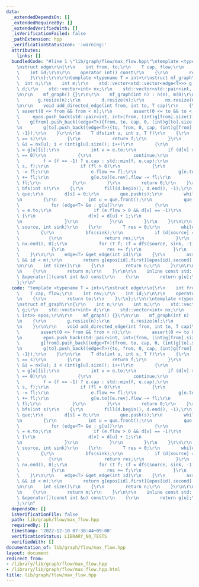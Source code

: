 ```yaml
---
data:
  _extendedDependsOn: []
  _extendedRequiredBy: []
  _extendedVerifiedWith: []
  _isVerificationFailed: false
  _pathExtension: hpp
  _verificationStatusIcon: ':warning:'
  attributes:
    links: []
  bundledCode: "#line 1 \"lib/graph/flow/max_flow.hpp\"\ntemplate <typename T = int>\r\
    \nstruct edge\r\n{\r\n    int from, to;\r\n    T cap, flow;\r\n    int rev;\r\n\
    \    int id;\r\n\r\n    operator int() const\r\n    {\r\n        return to;\r\n\
    \    }\r\n};\r\n\r\ntemplate <typename T = int>\r\nstruct mf_graph\r\n{\r\n  \
    \  int n;\r\n    int m;\r\n    std::vector<std::vector<edge<T>>> g;\r\n    std::vector<int>\
    \ d;\r\n    std::vector<int> nx;\r\n    std::vector<std::pair<int, int>> epos;\r\
    \n\r\n    mf_graph() {}\r\n\r\n    mf_graph(int n) : n(n), m(0)\r\n    {\r\n \
    \       g.resize(n);\r\n        d.resize(n);\r\n        nx.resize(n);\r\n    }\r\
    \n\r\n    void add_directed_edge(int from, int to, T cap)\r\n    {\r\n       \
    \ assert(0 <= from && from < n);\r\n        assert(0 <= to && to < n);\r\n   \
    \     epos.push_back(std::pair<int, int>(from, (int)g[from].size()));\r\n    \
    \    g[from].push_back((edge<T>){from, to, cap, 0, (int)g[to].size(), m++});\r\
    \n        g[to].push_back((edge<T>){to, from, 0, cap, (int)g[from].size() - 1,\
    \ -1});\r\n    }\r\n\r\n    T dfs(int u, int s, T f)\r\n    {\r\n        if (u\
    \ == s)\r\n        {\r\n            return f;\r\n        }\r\n        for (int\
    \ &i = nx[u]; i < (int)g[u].size(); i++)\r\n        {\r\n            edge<T> &e\
    \ = g[u][i];\r\n            int v = e.to;\r\n            if (d[v] >= d[u] || e.cap\
    \ == 0)\r\n            {\r\n                continue;\r\n            }\r\n   \
    \         f = (f == -1) ? e.cap : std::min(f, e.cap);\r\n            T fl = dfs(v,\
    \ s, f);\r\n            if (fl > 0)\r\n            {\r\n                e.cap\
    \ -= fl;\r\n                e.flow += fl;\r\n                g[e.to][e.rev].cap\
    \ += fl;\r\n                g[e.to][e.rev].flow -= fl;\r\n                return\
    \ fl;\r\n            }\r\n        }\r\n        return 0;\r\n    }\r\n\r\n    void\
    \ bfs(int s)\r\n    {\r\n        fill(d.begin(), d.end(), -1);\r\n        std::queue<int>\
    \ que;\r\n        d[s] = 0;\r\n        que.push(s);\r\n        while (que.size())\r\
    \n        {\r\n            int u = que.front();\r\n            que.pop();\r\n\
    \            for (edge<T> &e : g[u])\r\n            {\r\n                int v\
    \ = e.to;\r\n                if (e.flow > 0 && d[v] == -1)\r\n               \
    \ {\r\n                    d[v] = d[u] + 1;\r\n                    que.push(v);\r\
    \n                }\r\n            }\r\n        }\r\n    }\r\n\r\n    T get_maximum_flow(int\
    \ source, int sink)\r\n    {\r\n        T res = 0;\r\n        while (true)\r\n\
    \        {\r\n            bfs(sink);\r\n            if (d[source] == -1)\r\n \
    \           {\r\n                return res;\r\n            }\r\n            fill(nx.begin(),\
    \ nx.end(), 0);\r\n            for (T f; (f = dfs(source, sink, -1)) > 0;)\r\n\
    \            {\r\n                res += f;\r\n            }\r\n        }\r\n\
    \    }\r\n\r\n    edge<T> &get_edge(int id)\r\n    {\r\n        assert(0 <= id\
    \ && id < m);\r\n        return g[epos[id].first][epos[id].second];\r\n    }\r\
    \n\r\n    int size()\r\n    {\r\n        return n;\r\n    }\r\n\r\n    int edge_size()\r\
    \n    {\r\n        return m;\r\n    }\r\n\r\n    inline const std::vector<edge<T>>\
    \ &operator[](const int &u) const\r\n    {\r\n        return g[u];\r\n    }\r\n\
    };\r\n"
  code: "template <typename T = int>\r\nstruct edge\r\n{\r\n    int from, to;\r\n\
    \    T cap, flow;\r\n    int rev;\r\n    int id;\r\n\r\n    operator int() const\r\
    \n    {\r\n        return to;\r\n    }\r\n};\r\n\r\ntemplate <typename T = int>\r\
    \nstruct mf_graph\r\n{\r\n    int n;\r\n    int m;\r\n    std::vector<std::vector<edge<T>>>\
    \ g;\r\n    std::vector<int> d;\r\n    std::vector<int> nx;\r\n    std::vector<std::pair<int,\
    \ int>> epos;\r\n\r\n    mf_graph() {}\r\n\r\n    mf_graph(int n) : n(n), m(0)\r\
    \n    {\r\n        g.resize(n);\r\n        d.resize(n);\r\n        nx.resize(n);\r\
    \n    }\r\n\r\n    void add_directed_edge(int from, int to, T cap)\r\n    {\r\n\
    \        assert(0 <= from && from < n);\r\n        assert(0 <= to && to < n);\r\
    \n        epos.push_back(std::pair<int, int>(from, (int)g[from].size()));\r\n\
    \        g[from].push_back((edge<T>){from, to, cap, 0, (int)g[to].size(), m++});\r\
    \n        g[to].push_back((edge<T>){to, from, 0, cap, (int)g[from].size() - 1,\
    \ -1});\r\n    }\r\n\r\n    T dfs(int u, int s, T f)\r\n    {\r\n        if (u\
    \ == s)\r\n        {\r\n            return f;\r\n        }\r\n        for (int\
    \ &i = nx[u]; i < (int)g[u].size(); i++)\r\n        {\r\n            edge<T> &e\
    \ = g[u][i];\r\n            int v = e.to;\r\n            if (d[v] >= d[u] || e.cap\
    \ == 0)\r\n            {\r\n                continue;\r\n            }\r\n   \
    \         f = (f == -1) ? e.cap : std::min(f, e.cap);\r\n            T fl = dfs(v,\
    \ s, f);\r\n            if (fl > 0)\r\n            {\r\n                e.cap\
    \ -= fl;\r\n                e.flow += fl;\r\n                g[e.to][e.rev].cap\
    \ += fl;\r\n                g[e.to][e.rev].flow -= fl;\r\n                return\
    \ fl;\r\n            }\r\n        }\r\n        return 0;\r\n    }\r\n\r\n    void\
    \ bfs(int s)\r\n    {\r\n        fill(d.begin(), d.end(), -1);\r\n        std::queue<int>\
    \ que;\r\n        d[s] = 0;\r\n        que.push(s);\r\n        while (que.size())\r\
    \n        {\r\n            int u = que.front();\r\n            que.pop();\r\n\
    \            for (edge<T> &e : g[u])\r\n            {\r\n                int v\
    \ = e.to;\r\n                if (e.flow > 0 && d[v] == -1)\r\n               \
    \ {\r\n                    d[v] = d[u] + 1;\r\n                    que.push(v);\r\
    \n                }\r\n            }\r\n        }\r\n    }\r\n\r\n    T get_maximum_flow(int\
    \ source, int sink)\r\n    {\r\n        T res = 0;\r\n        while (true)\r\n\
    \        {\r\n            bfs(sink);\r\n            if (d[source] == -1)\r\n \
    \           {\r\n                return res;\r\n            }\r\n            fill(nx.begin(),\
    \ nx.end(), 0);\r\n            for (T f; (f = dfs(source, sink, -1)) > 0;)\r\n\
    \            {\r\n                res += f;\r\n            }\r\n        }\r\n\
    \    }\r\n\r\n    edge<T> &get_edge(int id)\r\n    {\r\n        assert(0 <= id\
    \ && id < m);\r\n        return g[epos[id].first][epos[id].second];\r\n    }\r\
    \n\r\n    int size()\r\n    {\r\n        return n;\r\n    }\r\n\r\n    int edge_size()\r\
    \n    {\r\n        return m;\r\n    }\r\n\r\n    inline const std::vector<edge<T>>\
    \ &operator[](const int &u) const\r\n    {\r\n        return g[u];\r\n    }\r\n\
    };\r\n"
  dependsOn: []
  isVerificationFile: false
  path: lib/graph/flow/max_flow.hpp
  requiredBy: []
  timestamp: '2022-12-10 07:38:44+09:00'
  verificationStatus: LIBRARY_NO_TESTS
  verifiedWith: []
documentation_of: lib/graph/flow/max_flow.hpp
layout: document
redirect_from:
- /library/lib/graph/flow/max_flow.hpp
- /library/lib/graph/flow/max_flow.hpp.html
title: lib/graph/flow/max_flow.hpp
---
```

